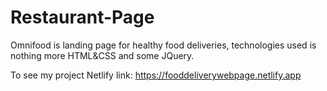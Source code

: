 # Restaurant-Page
Omnifood is landing page for healthy food deliveries, technologies used is nothing more HTML&CSS and some JQuery.

To see my project
Netlify link: https://fooddeliverywebpage.netlify.app
